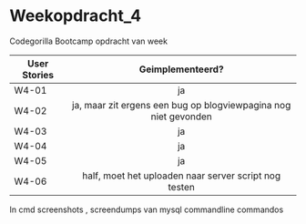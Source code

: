 # Weekopdracht_4
Codegorilla Bootcamp opdracht van week 

| User Stories  | Geimplementeerd?     
| ------------- |:--------------------------------------------------------------:|
| W4-01         | ja                                                             | 
| W4-02         | ja, maar zit ergens een bug op blogviewpagina nog niet gevonden| 
| W4-03         | ja                                                             |    
| W4-04         | ja                                                             | 
| W4-05         | ja                              |                              |
| W4-06         | half, moet het uploaden naar server script nog testen          | 


In cmd screenshots , screendumps van mysql commandline commandos
